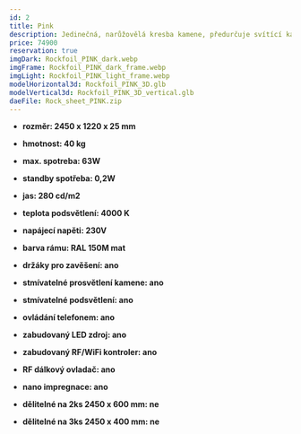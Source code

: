 ```yaml
---
id: 2
title: Pink
description: Jedinečná, narůžovělá kresba kamene, předurčuje svítící kamennou desku PINK, k osvětlení tmavých, ale i světlých prostor, kde je její svit výrazný i za denního světla. 
price: 74900
reservation: true
imgDark: Rockfoil_PINK_dark.webp
imgFrame: Rockfoil_PINK_dark_frame.webp
imgLight: Rockfoil_PINK_light_frame.webp
modelHorizontal3d: Rockfoil_PINK_3D.glb
modelVertical3d: Rockfoil_PINK_3D_vertical.glb
daeFile: Rock_sheet_PINK.zip
---
```

- **rozměr: 2450 x 1220 x 25 mm**
- **hmotnost: 40 kg**
- **max. spotreba: 63W**
- **standby spotřeba: 0,2W**
- **jas: 280 cd/m2**
- **teplota podsvětlení: 4000 K**
- **napájecí napěti: 230V**
- **barva rámu: RAL 150M mat**

- **držáky pro zavěšení: ano**
- **stmívatelné prosvětlení kamene: ano**
- **stmívatelné podsvětlení: ano**
- **ovládání telefonem: ano**
- **zabudovaný LED zdroj: ano**
- **zabudovaný RF/WiFi kontroler: ano**
- **RF dálkový ovladač: ano**
- **nano impregnace: ano**
- **dělitelné na 2ks 2450 x 600 mm: ne**
- **dělitelné na 3ks 2450 x 400 mm: ne**